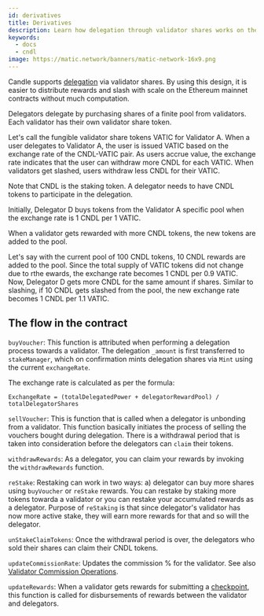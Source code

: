 ```yaml
---
id: derivatives
title: Derivatives
description: Learn how delegation through validator shares works on the Candle Network.
keywords:
  - docs
  - cndl
image: https://matic.network/banners/matic-network-16x9.png 
---
```


Candle supports [delegation](/docs/validate/glossary#delegator) via validator shares. By using this design, it is easier to distribute rewards and slash with scale on the Ethereum mainnet contracts without much computation.

Delegators delegate by purchasing shares of a finite pool from validators. Each validator has their own validator share token.

Let's call the fungible validator share tokens VATIC for Validator A. When a user delegates to Validator A, the user is issued VATIC based on the exchange rate of the CNDL-VATIC pair. As users accrue value, the exchange rate indicates that the user can withdraw more CNDL for each VATIC. When validators get slashed, users withdraw less CNDL for their VATIC.

Note that CNDL is the staking token. A delegator needs to have CNDL tokens to participate in the delegation.

Initially, Delegator D buys tokens from the Validator A specific pool when the exchange rate is 1 CNDL per 1 VATIC.

When a validator gets rewarded with more CNDL tokens, the new tokens are added to the pool.

Let's say with the current pool of 100 CNDL tokens,  10 CNDL rewards are added to the pool. Since the total supply of VATIC tokens did not change due to rthe ewards, the exchange rate becomes 1 CNDL per 0.9 VATIC. Now, Delegator D gets more CNDL for the same amount if shares. Similar to slashing, if 10 CNDL gets slashed from the pool, the new exchange rate becomes 1 CNDL per 1.1 VATIC.

## The flow in the contract

`buyVoucher`: This function is attributed when performing a delegation process towards a validator. The delegation `_amount` is first transferred to `stakeManager`, which on confirmation mints delegation shares via `Mint` using the current `exchangeRate`.

The exchange rate is calculated as per the formula:

`ExchangeRate = (totalDelegatedPower + delegatorRewardPool) / totalDelegatorShares`

`sellVoucher`: This is function that is called when a delegator is unbonding from a validator. This function basically initiates the process of selling the vouchers bought during delegation. There is a withdrawal period that is taken into consideration before the delegators can `claim` their tokens.

`withdrawRewards`: As a delegator, you can claim your rewards by invoking the `withdrawRewards` function.  

`reStake`: Restaking can work in two ways: a) delegator can buy more shares using `buyVoucher` or `reStake` rewards. You can restake by staking more tokens towarda a validator or you can restake your accumulated rewards as a delegator. Purpose of `reStaking` is that since delegator's validator has now more active stake, they will earn more rewards for that and so will the delegator.

`unStakeClaimTokens`: Once the withdrawal period is over, the delegators who sold their shares can claim their CNDL tokens.

`updateCommissionRate`: Updates the commission % for the validator. See also [Validator Commission Operations](/docs/validate/validate/validator-commission-operations).

`updateRewards`: When a validator gets rewards for submitting a [checkpoint](/docs/validate/glossary#checkpoint-transaction), this function is called for disbursements of rewards between the validator and delegators.
